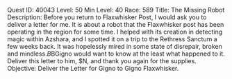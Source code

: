 Quest ID: 40043
Level: 50
Min Level: 40
Race: 589
Title: The Missing Robot
Description: Before you return to Flaxwhisker Post, I would ask you to deliver a letter for me. It is about a robot that the Flaxwhisker post has been operating in the region for some time. I helped with its creation in detecting magic within Azshara, and I spotted it on a trip to the Rethress Sanctum a few weeks back. It was hopelessly mired in some state of disrepair, broken and mindless.$B$BGigno would want to know at the least what happened to it. Deliver this letter to him, $N, and thank you again for the supplies.
Objective: Deliver the Letter for Gigno to Gigno Flaxwhisker.
